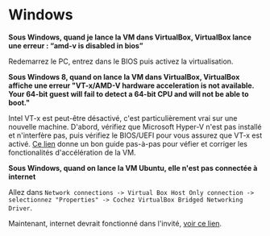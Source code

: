 # Windows

**Sous Windows, quand je lance la VM dans VirtualBox, VirtualBox lance une erreur : “amd-v is disabled in bios”**

Redemarrez le PC, entrez dans le BIOS puis activez la virtualisation.

**Sous Windows 8, quand on lance la VM dans VirtualBox, VirtualBox affiche une erreur "VT-x/AMD-V hardware acceleration is not available. Your 64-bit guest will fail to detect a 64-bit CPU and will not be able to boot."**

Intel VT-x est peut-être désactivé, c'est particulièrement vrai sur une nouvelle machine. D'abord, vérifiez que Microsoft Hyper-V n'est pas installé et n'interfère pas, puis vérifiez le BIOS/UEFI pour vous assurez que VT-x est activé. [Ce lien](http://www.howtogeek.com/213795/how-to-enable-intel-vt-x-in-your-computers-bios-or-uefi-firmware/) donne un bon guide pas-à-pas pour véfier et corriger les fonctionalités d'accélération de la VM.

**Sous Windows, quand on lance la VM Ubuntu, elle n'est pas connectée à internet**

Allez dans ```Network connections -> Virtual Box Host Only connection -> selectionnez "Properties" -> Cochez VirtualBox Bridged Networking Driver```.

Maintenant, internet devrait fonctionné dans l'invité, [voir ce lien](
http://stackoverflow.com/questions/35375/internet-access-in-ubuntu-on-virtualbox).

